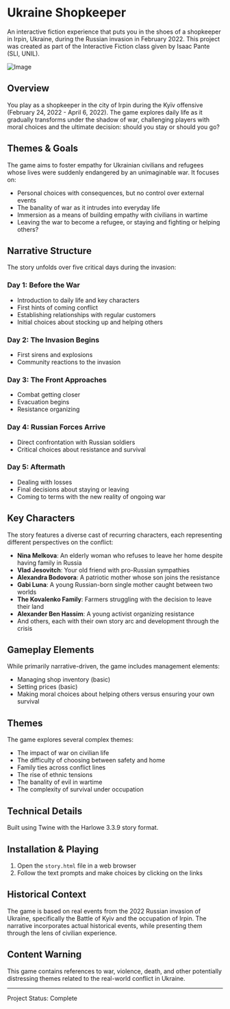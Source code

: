# Ukraine Shopkeeper

An interactive fiction experience that puts you in the shoes of a shopkeeper in Irpin, Ukraine, during the Russian invasion in February 2022. This project was created as part of the Interactive Fiction class given by Isaac Pante (SLI, UNIL).

![Image](https://github.com/user-attachments/assets/2be0ad3d-8bad-4175-ba33-acd1eefb7804)

## Overview

You play as a shopkeeper in the city of Irpin during the Kyïv offensive (February 24, 2022 - April 6, 2022). The game explores daily life as it gradually transforms under the shadow of war, challenging players with moral choices and the ultimate decision: should you stay or should you go?

## Themes & Goals

The game aims to foster empathy for Ukrainian civilians and refugees whose lives were suddenly endangered by an unimaginable war. It focuses on:

- Personal choices with consequences, but no control over external events
- The banality of war as it intrudes into everyday life
- Immersion as a means of building empathy with civilians in wartime
- Leaving the war to become a refugee, or staying and fighting or helping others?

## Narrative Structure

The story unfolds over five critical days during the invasion:

### Day 1: Before the War
- Introduction to daily life and key characters
- First hints of coming conflict
- Establishing relationships with regular customers
- Initial choices about stocking up and helping others

### Day 2: The Invasion Begins
- First sirens and explosions
- Community reactions to the invasion

### Day 3: The Front Approaches
- Combat getting closer
- Evacuation begins
- Resistance organizing

### Day 4: Russian Forces Arrive
- Direct confrontation with Russian soldiers
- Critical choices about resistance and survival

### Day 5: Aftermath
- Dealing with losses
- Final decisions about staying or leaving
- Coming to terms with the new reality of ongoing war

## Key Characters

The story features a diverse cast of recurring characters, each representing different perspectives on the conflict:

- **Nina Melkova**: An elderly woman who refuses to leave her home despite having family in Russia
- **Vlad Jesovitch**: Your old friend with pro-Russian sympathies
- **Alexandra Bodovora**: A patriotic mother whose son joins the resistance
- **Gabi Luna**: A young Russian-born single mother caught between two worlds
- **The Kovalenko Family**: Farmers struggling with the decision to leave their land
- **Alexander Ben Hassim**: A young activist organizing resistance
- And others, each with their own story arc and development through the crisis

## Gameplay Elements

While primarily narrative-driven, the game includes management elements:
- Managing shop inventory (basic)
- Setting prices (basic)
- Making moral choices about helping others versus ensuring your own survival


## Themes

The game explores several complex themes:
- The impact of war on civilian life
- The difficulty of choosing between safety and home
- Family ties across conflict lines
- The rise of ethnic tensions
- The banality of evil in wartime
- The complexity of survival under occupation

## Technical Details

Built using Twine with the Harlowe 3.3.9 story format.

## Installation & Playing

1. Open the `story.html` file in a web browser
2. Follow the text prompts and make choices by clicking on the links


## Historical Context

The game is based on real events from the 2022 Russian invasion of Ukraine, specifically the Battle of Kyiv and the occupation of Irpin. The narrative incorporates actual historical events, while presenting them through the lens of civilian experience.

## Content Warning

This game contains references to war, violence, death, and other potentially distressing themes related to the real-world conflict in Ukraine.

---

Project Status: Complete